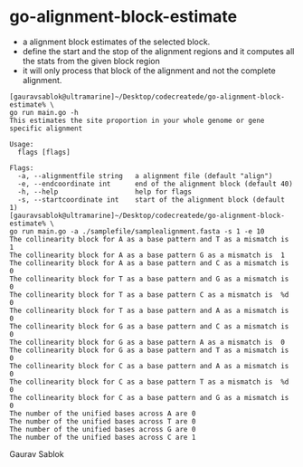# go-alignment-block-estimate

- a alignment block estimates of the selected block. 
- define the start and the stop of the alignment regions and it computes all the stats from the given block region
- it will only process that block of the alignment and not the complete alignment. 

```
[gauravsablok@ultramarine]~/Desktop/codecreatede/go-alignment-block-estimate% \
go run main.go -h
This estimates the site proportion in your whole genome or gene specific alignment

Usage:
  flags [flags]

Flags:
  -a, --alignmentfile string   a alignment file (default "align")
  -e, --endcoordinate int      end of the alignment block (default 40)
  -h, --help                   help for flags
  -s, --startcoordinate int    start of the alignment block (default 1)
[gauravsablok@ultramarine]~/Desktop/codecreatede/go-alignment-block-estimate% \
go run main.go -a ./samplefile/samplealignment.fasta -s 1 -e 10
The collinearity block for A as a base pattern and T as a mismatch is 1
The collinearity block for A as a base pattern G as a mismatch is  1
The collinearity block for A as a base pattern and C as a mismatch is  0
The collinearity block for T as a base pattern and G as a mismatch is  0
The collinearity block for T as a base pattern C as a mismatch is  %d 0
The collinearity block for T as a base pattern and A as a mismatch is  0
The collinearity block for G as a base pattern and C as a mismatch is  0
The collinearity block for G as a base pattern A as a mismatch is  0
The collinearity block for G as a base pattern and T as a mismatch is  0
The collinearity block for C as a base pattern and A as a mismatch is  0
The collinearity block for C as a base pattern T as a mismatch is  %d 0
The collinearity block for C as a base pattern and G as a mismatch is 0
The number of the unified bases across A are 0
The number of the unified bases across T are 0
The number of the unified bases across G are 0
The number of the unified bases across C are 1
```

Gaurav Sablok 

